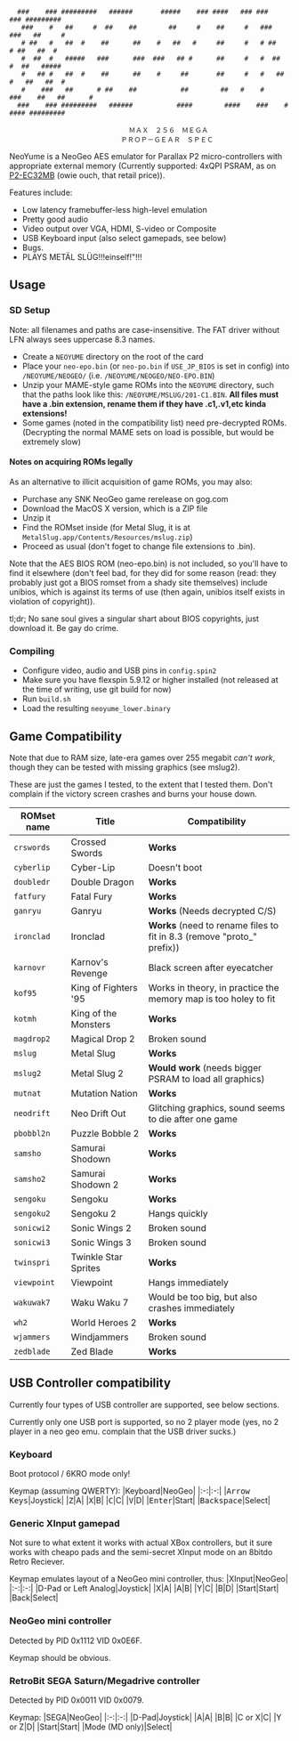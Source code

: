 <h1 style="display: none;">NeoYume Emulator</h1>

```
  ###    ### #########   ######       #####    ### ####   ### ###          ### ######### 
   ###    #   ##     #  ##    ##        ##     #    ##     #   ###        ###   ##     # 
   # ##   #   ##  #    ##      ##    #   ##   #     ##     #   # ##      # ##   ##  #    
   #  ##  #   #####   ###      ###  ###   ## #      ##     #   #  ##    #  ##   #####    
   #   ## #   ##  #    ##      ##    #     ##       ##     #   #   ##  #   ##   ##  #    
   #    ###   ##      # ##    ##           ##        ##   #    #    ###    ##   ##      #
  ###    ### #########   ######           ####        ####    ###    #    #### ######### 

                              ＭＡＸ　２５６　ＭＥＧＡ
                            ＰＲＯＰ－ＧＥＡＲ　ＳＰＥＣ
```

NeoYume is a NeoGeo AES emulator for Parallax P2 micro-controllers with appropriate external memory
(Currently supported: 4xQPI PSRAM, as on [P2-EC32MB](https://www.parallax.com/product/p2-edge-module-with-32mb-ram/) (owie ouch, that retail price)).

Features include:
  - Low latency framebuffer-less high-level emulation
  - Pretty good audio
  - Video output over VGA, HDMI, S-video or Composite
  - USB Keyboard input (also select gamepads, see below)
  - Bugs.
  - PLAYS METÄL SLÜG!!!einself!"!!!

## Usage

### SD Setup

Note: all filenames and paths are case-insensitive. The FAT driver without LFN always sees uppercase 8.3 names.

- Create a `NEOYUME` directory on the root of the card
- Place your `neo-epo.bin` (or `neo-po.bin` if `USE_JP_BIOS` is set in config) into `/NEOYUME/NEOGEO/` (i.e. `/NEOYUME/NEOGEO/NEO-EPO.BIN`)
- Unzip your MAME-style game ROMs into the `NEOYUME` directory, such that the paths look like this: `/NEOYUME/MSLUG/201-C1.BIN`. **All files must have a .bin extension, rename them if they have .c1,.v1,etc kinda extensions!**
- Some games (noted in the compatibility list) need pre-decrypted ROMs. (Decrypting the normal MAME sets on load is possible, but would be extremely slow)

#### Notes on acquiring ROMs legally

As an alternative to illicit acquisition of game ROMs, you may also:
 - Purchase any SNK NeoGeo game rerelease on gog.com
 - Download the MacOS X version, which is a ZIP file
 - Unzip it
 - Find the ROMset inside (for Metal Slug, it is at `MetalSlug.app/Contents/Resources/mslug.zip`)
 - Proceed as usual (don't foget to change file extensions to .bin).

Note that the AES BIOS ROM (neo-epo.bin) is not included, so you'll have to find it elsewhere (don't feel bad, for they did for some reason (read: they probably just got a BIOS romset from a shady site themselves) include unibios, which is against its terms of use (then again, unibios itself exists in violation of copyright)).

tl;dr; No sane soul gives a singular shart about BIOS copyrights, just download it. Be gay do crime.

### Compiling

- Configure video, audio and USB pins in `config.spin2`
- Make sure you have flexspin 5.9.12 or higher installed (not released at the time of writing, use git build for now)
- Run `build.sh`
- Load the resulting `neoyume_lower.binary`

## Game Compatibility

Note that due to RAM size, late-era games over 255 megabit _can't work_, though they can be tested with missing graphics (see mslug2).

These are just the games I tested, to the extent that I tested them. Don't complain if the victory screen crashes and burns your house down.

|ROMset name|Title|Compatibility|
|-|-|-|
|`crswords`|Crossed Swords|**Works**|
|`cyberlip`|Cyber-Lip|Doesn't boot|
|`doubledr`|Double Dragon|**Works**|
|`fatfury`|Fatal Fury|**Works**|
|`ganryu`|Ganryu|**Works** (Needs decrypted C/S)|
|`ironclad`|Ironclad|**Works** (need to rename files to fit in 8.3 (remove "proto_" prefix))|
|`karnovr`|Karnov's Revenge|Black screen after eyecatcher|
|`kof95`|King of Fighters '95|Works in theory, in practice the memory map is too holey to fit|
|`kotmh`|King of the Monsters|**Works**|
|`magdrop2`|Magical Drop 2|Broken sound|
|`mslug`|Metal Slug|**Works**|
|`mslug2`|Metal Slug 2|**Would work** (needs bigger PSRAM to load all graphics)|
|`mutnat`|Mutation Nation|**Works**|
|`neodrift`|Neo Drift Out|Glitching graphics, sound seems to die after one game|
|`pbobbl2n`|Puzzle Bobble 2|**Works**|
|`samsho`|Samurai Shodown|**Works**|
|`samsho2`|Samurai Shodown 2|**Works**|
|`sengoku`|Sengoku|**Works**|
|`sengoku2`|Sengoku 2|Hangs quickly|
|`sonicwi2`|Sonic Wings 2|Broken sound|
|`sonicwi3`|Sonic Wings 3|Broken sound|
|`twinspri`|Twinkle Star Sprites|**Works**|
|`viewpoint`|Viewpoint|Hangs immediately|
|`wakuwak7`|Waku Waku 7|Would be too big, but also crashes immediately|
|`wh2`|World Heroes 2|**Works**|
|`wjammers`|Windjammers|Broken sound|
|`zedblade`|Zed Blade|**Works**|

## USB Controller compatibility

Currently four types of USB controller are supported, see below sections.

Currently only one USB port is supported, so no 2 player mode (yes, no 2 player in a neo geo emu. complain that the USB driver sucks.)

### Keyboard

Boot protocol / 6KRO mode only!

Keymap (assuming QWERTY):
|Keyboard|NeoGeo|
|:-:|:-:|
|<kbd>Arrow Keys</kbd>|Joystick|
|<kbd>Z</kbd>|A|
|<kbd>X</kbd>|B|
|<kbd>C</kbd>|C|
|<kbd>V</kbd>|D|
|<kbd>Enter</kbd>|Start|
|<kbd>Backspace</kbd>|Select|

### Generic XInput gamepad

Not sure to what extent it works with actual XBox controllers, but it sure works with cheapo pads and the semi-secret XInput mode on an 8bitdo Retro Reciever.

Keymap emulates layout of a NeoGeo mini controller, thus:
|XInput|NeoGeo|
|:-:|:-:|
|D-Pad or Left Analog|Joystick|
|X|A|
|A|B|
|Y|C|
|B|D|
|Start|Start|
|Back|Select|

### NeoGeo mini controller

Detected by PID 0x1112 VID 0x0E6F.

Keymap should be obvious.

### RetroBit SEGA Saturn/Megadrive controller

Detected by PID 0x0011 VID 0x0079.

Keymap:
|SEGA|NeoGeo|
|:-:|:-:|
|D-Pad|Joystick|
|A|A|
|B|B|
|C or X|C|
|Y or Z|D|
|Start|Start|
|Mode (MD only)|Select|


